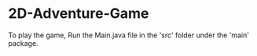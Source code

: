 # 2D-Adventure-Game
To play the game, Run the Main.java file in the 'src' folder under the 'main' package.
